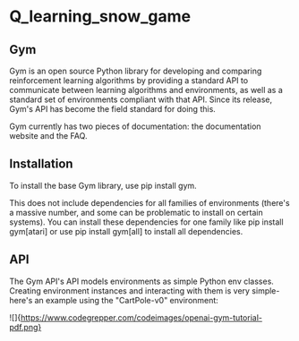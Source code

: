 # Q_learning_snow_game

## Gym
Gym is an open source Python library for developing and comparing reinforcement learning algorithms by providing a standard API to communicate between learning algorithms and environments, as well as a standard set of environments compliant with that API. Since its release, Gym's API has become the field standard for doing this.

Gym currently has two pieces of documentation: the documentation website and the FAQ.

## Installation
To install the base Gym library, use pip install gym.

This does not include dependencies for all families of environments (there's a massive number, and some can be problematic to install on certain systems). You can install these dependencies for one family like pip install gym[atari] or use pip install gym[all] to install all dependencies.

## API
The Gym API's API models environments as simple Python env classes. Creating environment instances and interacting with them is very simple- here's an example using the "CartPole-v0" environment:

![]{https://www.codegrepper.com/codeimages/openai-gym-tutorial-pdf.png}


        
